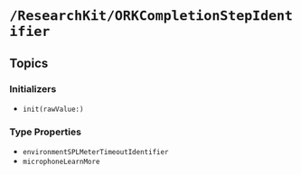 # ``/ResearchKit/ORKCompletionStepIdentifier``

<!-- The content below this line is auto-generated and is redundant. You should either incorporate it into your content above this line or delete it. -->

## Topics

### Initializers

- ``init(rawValue:)``

### Type Properties

- ``environmentSPLMeterTimeoutIdentifier``
- ``microphoneLearnMore``